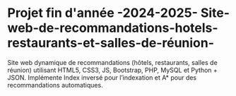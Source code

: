 # Projet fin d'année -2024-2025- Site-web-de-recommandations-hotels-restaurants-et-salles-de-réunion-
Site web dynamique de recommandations (hôtels, restaurants, salles de réunion) utilisant HTML5, CSS3, JS, Bootstrap, PHP, MySQL et Python + JSON. Implémente Index inversé pour l’indexation et A* pour des recommandations automatiques.
